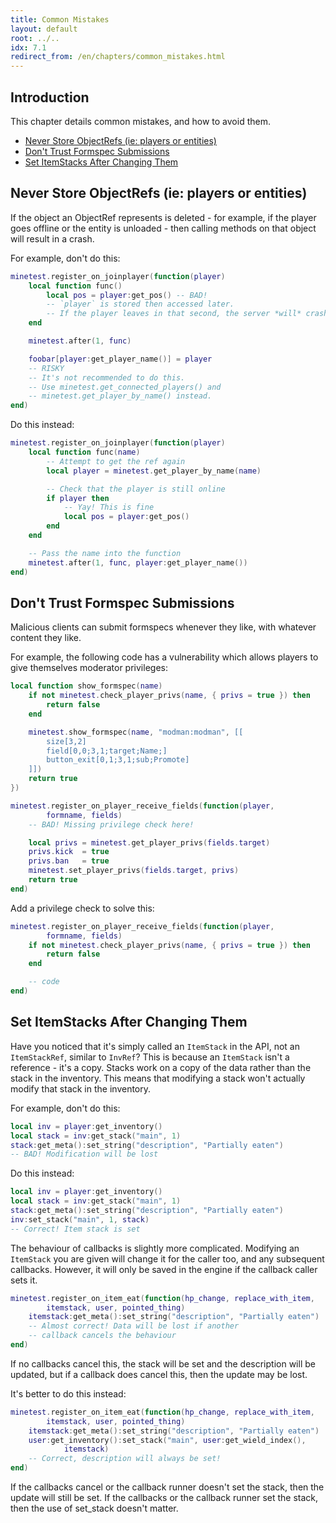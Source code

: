 ```yaml
---
title: Common Mistakes
layout: default
root: ../..
idx: 7.1
redirect_from: /en/chapters/common_mistakes.html
---
```


## Introduction <!-- omit in toc -->

This chapter details common mistakes, and how to avoid them.

- [Never Store ObjectRefs (ie: players or entities)](#never-store-objectrefs-ie-players-or-entities)
- [Don't Trust Formspec Submissions](#dont-trust-formspec-submissions)
- [Set ItemStacks After Changing Them](#set-itemstacks-after-changing-them)

## Never Store ObjectRefs (ie: players or entities)

If the object an ObjectRef represents is deleted - for example, if the player goes
offline or the entity is unloaded - then calling methods on that object
will result in a crash.

For example, don't do this:

```lua
minetest.register_on_joinplayer(function(player)
    local function func()
        local pos = player:get_pos() -- BAD!
        -- `player` is stored then accessed later.
        -- If the player leaves in that second, the server *will* crash.
    end

    minetest.after(1, func)

    foobar[player:get_player_name()] = player
    -- RISKY
    -- It's not recommended to do this.
    -- Use minetest.get_connected_players() and
    -- minetest.get_player_by_name() instead.
end)
```

Do this instead:

```lua
minetest.register_on_joinplayer(function(player)
    local function func(name)
        -- Attempt to get the ref again
        local player = minetest.get_player_by_name(name)

        -- Check that the player is still online
        if player then
            -- Yay! This is fine
            local pos = player:get_pos()
        end
    end

    -- Pass the name into the function
    minetest.after(1, func, player:get_player_name())
end)
```

## Don't Trust Formspec Submissions

Malicious clients can submit formspecs whenever they like, with
whatever content they like.

For example, the following code has a vulnerability which allows players to
give themselves moderator privileges:

```lua
local function show_formspec(name)
    if not minetest.check_player_privs(name, { privs = true }) then
        return false
    end

    minetest.show_formspec(name, "modman:modman", [[
        size[3,2]
        field[0,0;3,1;target;Name;]
        button_exit[0,1;3,1;sub;Promote]
    ]])
    return true
})

minetest.register_on_player_receive_fields(function(player,
        formname, fields)
    -- BAD! Missing privilege check here!

    local privs = minetest.get_player_privs(fields.target)
    privs.kick  = true
    privs.ban   = true
    minetest.set_player_privs(fields.target, privs)
    return true
end)
```

Add a privilege check to solve this:

```lua
minetest.register_on_player_receive_fields(function(player,
        formname, fields)
    if not minetest.check_player_privs(name, { privs = true }) then
        return false
    end

    -- code
end)
```

## Set ItemStacks After Changing Them

Have you noticed that it's simply called an `ItemStack` in the API, not an `ItemStackRef`,
similar to `InvRef`? This is because an `ItemStack` isn't a reference - it's a
copy. Stacks work on a copy of the data rather than the stack in the inventory.
This means that modifying a stack won't actually modify that stack in the inventory.

For example, don't do this:

```lua
local inv = player:get_inventory()
local stack = inv:get_stack("main", 1)
stack:get_meta():set_string("description", "Partially eaten")
-- BAD! Modification will be lost
```

Do this instead:

```lua
local inv = player:get_inventory()
local stack = inv:get_stack("main", 1)
stack:get_meta():set_string("description", "Partially eaten")
inv:set_stack("main", 1, stack)
-- Correct! Item stack is set
```

The behaviour of callbacks is slightly more complicated. Modifying an `ItemStack` you
are given will change it for the caller too, and any subsequent callbacks. However,
it will only be saved in the engine if the callback caller sets it.

```lua
minetest.register_on_item_eat(function(hp_change, replace_with_item,
        itemstack, user, pointed_thing)
    itemstack:get_meta():set_string("description", "Partially eaten")
    -- Almost correct! Data will be lost if another
    -- callback cancels the behaviour
end)
```

If no callbacks cancel this, the stack will be set and the description will be updated,
but if a callback does cancel this, then the update may be lost.

It's better to do this instead:

```lua
minetest.register_on_item_eat(function(hp_change, replace_with_item,
        itemstack, user, pointed_thing)
    itemstack:get_meta():set_string("description", "Partially eaten")
    user:get_inventory():set_stack("main", user:get_wield_index(),
            itemstack)
    -- Correct, description will always be set!
end)
```

If the callbacks cancel or the callback runner doesn't set the stack,
then the update will still be set.
If the callbacks or the callback runner set the stack, then the use of
set_stack doesn't matter.
